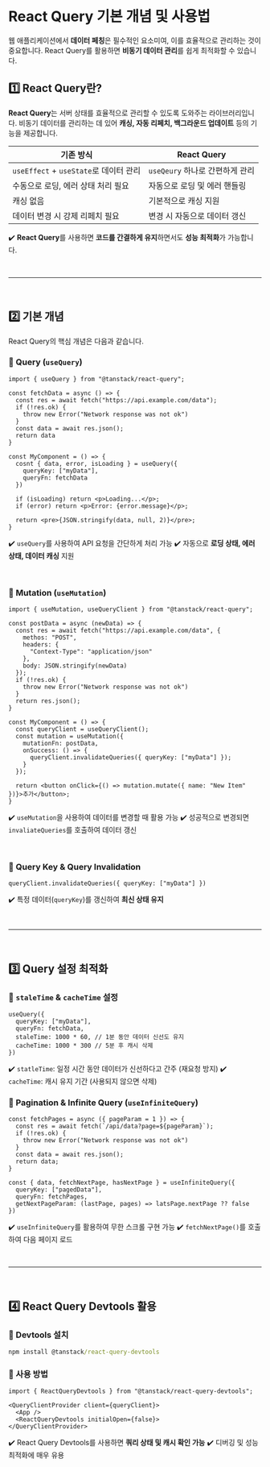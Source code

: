 # React Query 기본 개념 및 사용법
웹 애플리케이션에서 **데이터 페칭**은 필수적인 요소미여, 이를 효율적으로 관리하는 것이 중요합니다. React Query를 활용하면 **비동기 데이터 관리**를 쉽게 최적화할 수 있습니다.

## 1️⃣ React Query란?
**React Query**는 서버 상태를 효율적으로 관리할 수 있도록 도와주는 라이브러리입니다. 비동기 데이터를 관리하는 데 있어 **캐싱, 자동 리페치, 백그라운드 업데이트** 등의 기능을 제공합니다.

|기존 방식|React Query|
|---|---|
`useEffect` + `useState`로 데이터 관리| `useQeury` 하나로 간편하게 관리|
|수동으로 로딩, 에러 상태 처리 필요|자동으로 로딩 및 에러 핸들링|
|캐싱 없음|기본적으로 캐싱 지원|
|데이터 변경 시 강제 리페치 필요|변경 시 자동으로 데이터 갱신|

✔️ **React Query**를 사용하면 **코드를 간결하게 유지**하면서도 **성능 최적화**가 가능합니다.

<br>

- - -

<br>

## 2️⃣ 기본 개념
React Query의 핵심 개념은 다음과 같습니다.

### 🔹 Query (`useQuery`)
```tsx
import { useQuery } from "@tanstack/react-query";

const fetchData = async () => {
  const res = await fetch("https://api.example.com/data");
  if (!res.ok) {
    throw new Error("Network response was not ok")
  }
  const data = await res.json();
  return data
}

const MyComponent = () => {
  cosnt { data, error, isLoading } = useQuery({ 
    queryKey: ["myData"], 
    queryFn: fetchData 
  })

  if (isLoading) return <p>Loading...</p>;
  if (error) return <p>Error: {error.message}</p>;

  return <pre>{JSON.stringify(data, null, 2)}</pre>;
}
```
✔️ `useQuery`를 사용하여 API 요청을 간단하게 처리 가능
✔️ 자동으로 **로딩 상태, 에러 상태, 데이터 캐싱** 지원

<br>

### 🔹 Mutation (`useMutation`)
```tsx
import { useMutation, useQueryClient } from "@tanstack/react-query";

const postData = async (newData) => {
  const res = await fetch("https://api.example.com/data", {
    methos: "POST",
    headers: {
      "Context-Type": "application/json"
    },
    body: JSON.stringify(newData)
  });
  if (!res.ok) {
    throw new Error("Network response was not ok")
  }
  return res.json();
}

const MyComponent = () => {
  const queryClient = useQueryClient();
  const mutation = useMutation({
    mutationFn: postData,
    onSuccess: () => {
      queryClient.invalidateQueries({ queryKey: ["myData"] });
    }
  });

  return <button onClick={() => mutation.mutate({ name: "New Item" })}>추가</button>;
}
```
✔️ `useMutation`을 사용하여 데이터를 변경할 때 활용 가능
✔️ 성공적으로 변경되면 `invaliateQueries`를 호출하여 데이터 갱신

<br>

### 🔹 Query Key & Query Invalidation
```tsx
queryClient.invalidateQueries({ queryKey: ["myData"] })
```
✔️  특정 데이터(`queryKey`)를 갱신하여 **최신 상태 유지**

<br>

---

<br>

## 3️⃣ Query 설정 최적화
### 🔹 `staleTime` & `cacheTime` 설정
```tsx
useQuery({
  queryKey: ["myData"],
  queryFn: fetchData,
  staleTime: 1000 * 60, // 1분 동안 데이터 신선도 유지
  cacheTime: 1000 * 300 // 5분 후 캐시 삭제
})
```
✔️ `statleTime`: 일정 시간 동안 데이터가 신선하다고 간주 (재요청 방지)
✔️ `cacheTime`: 캐시 유지 기간 (사용되지 않으면 삭제)

### 🔹 Pagination & Infinite Query (`useInfiniteQuery`)
```tsx
const fetchPages = async ({ pageParam = 1 }) => {
  const res = await fetch(`/api/data?page=${pageParam}`);
  if (!res.ok) {
    throw new Error("Network response was not ok")
  }
  const data = await res.json();
  return data;
}

const { data, fetchNextPage, hasNextPage } = useInfiniteQuery({
  queryKey: ["pagedData"],
  queryFn: fetchPages,
  getNextPageParam: (lastPage, pages) => latsPage.nextPage ?? false
})
```

✔️ `useInfiniteQuery`를 활용하여 무한 스크롤 구현 가능
✔️ `fetchNextPage()`를 호출하여 다음 페이지 로드

<br>

- - -

<br>

## 4️⃣ React Query Devtools 활용
### 🔹 Devtools 설치
```cmd
npm install @tanstack/react-query-devtools
```
### 🔹 사용 방법
```tsx
import { ReactQueryDevtools } from "@tanstack/react-query-devtools";

<QueryClientProvider client={queryClient}>
  <App />
  <ReactQueryDevtools initialOpen={false}>
</QueryClientProvider>
```
✔️ React Query Devtools를 사용하면 **쿼리 상태 및 캐시 확인 가능**
✔️ 디버깅 및 성능 최적화에 매우 유용
